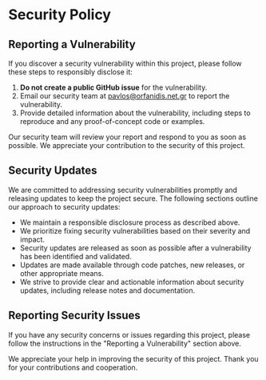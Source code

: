 # Security Policy

## Reporting a Vulnerability

If you discover a security vulnerability within this project, please follow these steps to responsibly disclose it:

1. **Do not create a public GitHub issue** for the vulnerability.
2. Email our security team at [pavlos@orfanidis.net.gr](mailto:pavlos@orfanidis.net.gr) to report the vulnerability.
3. Provide detailed information about the vulnerability, including steps to reproduce and any proof-of-concept code or examples.

Our security team will review your report and respond to you as soon as possible. We appreciate your contribution to the security of this project.

## Security Updates

We are committed to addressing security vulnerabilities promptly and releasing updates to keep the project secure. The following sections outline our approach to security updates:

- We maintain a responsible disclosure process as described above.
- We prioritize fixing security vulnerabilities based on their severity and impact.
- Security updates are released as soon as possible after a vulnerability has been identified and validated.
- Updates are made available through code patches, new releases, or other appropriate means.
- We strive to provide clear and actionable information about security updates, including release notes and documentation.



## Reporting Security Issues

If you have any security concerns or issues regarding this project, please follow the instructions in the "Reporting a Vulnerability" section above.

We appreciate your help in improving the security of this project. Thank you for your contributions and cooperation.
